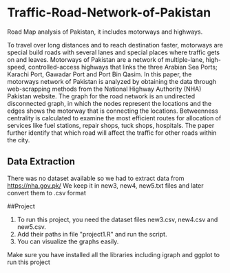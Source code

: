 # Traffic-Road-Network-of-Pakistan
Road Map analysis of Pakistan, it includes motorways and highways.

To travel over long distances and to reach destination faster, motorways are special build roads with several lanes and special places where traffic gets on and leaves.
Motorways of Pakistan are a network of multiple-lane, high-speed, controlled-access highways that links the three Arabian Sea Ports; Karachi Port, Gawadar Port and Port Bin Qasim. In this paper, the motorways network of Pakistan is analyzed by obtaining the data through web-scrapping methods from the National Highway Authority (NHA) Pakistan website. The graph for the road network is an undirected disconnected graph, in which the nodes represent the locations and the edges shows the motorway that is connecting the locations. Betweenness centrality is calculated to examine the most efficient routes for allocation of services like fuel stations, 
repair shops, tuck shops, hospitals. The paper further identify that which road will affect the traffic for other roads within the city.

## Data Extraction
There was no dataset available so we had to extract data from https://nha.gov.pk/
We keep it in new3, new4, new5.txt files and later convert them to .csv format

##Project
1. To run this project, you need the dataset files new3.csv, new4.csv and new5.csv.
2. Add their paths in file "project1.R" and run the script.
3. You can visualize the graphs easily.

Make sure you have installed all the libraries including igraph and ggplot to run this project
